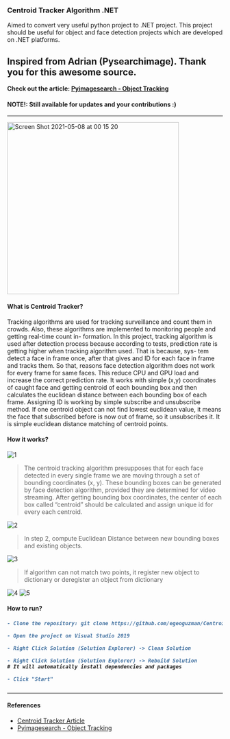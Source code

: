 ### Centroid Tracker Algorithm .NET

Aimed to convert very useful python project to .NET project. This project should be useful for object and face detection projects which are developed on .NET platforms.

Inspired from Adrian (Pysearchimage). Thank you for this awesome source.
----------
**Check out the article: [Pyimagesearch - Object Tracking](https://www.pyimagesearch.com/2018/07/23/simple-object-tracking-with-opencv/)**


#### NOTE!: Still available for updates and your contributions :)

**************************
<img width="401" alt="Screen Shot 2021-05-08 at 00 15 20" src="https://user-images.githubusercontent.com/32989239/117509219-88caa500-af92-11eb-8fde-72b34ad39ec0.png">

#### What is Centroid Tracker?

Tracking algorithms are used for tracking surveillance and count them in crowds. Also, these algorithms are implemented to monitoring people and getting real-time count in- formation. In this project, tracking algorithm is used after detection process because according to tests, prediction rate is getting higher when tracking algorithm used. That is because, sys- tem detect a face in frame once, after that gives and ID for each face in frame and tracks them. So that, reasons face detection algorithm does not work for every frame for same faces. This reduce CPU and GPU load and increase the correct prediction rate. It works with simple (x,y) coordinates of caught face and getting centroid of each bounding box and then calculates the euclidean distance between each bounding box of each frame. Assigning ID is working by simple subscribe and unsubscribe method. If one centroid object can not find lowest euclidean value, it means the face that subscribed before is now out of frame, so it unsubscribes it. It is simple euclidean distance matching of centroid points.

#### How it works?

![1](https://user-images.githubusercontent.com/32989239/117505952-887bdb00-af8d-11eb-8c0f-65831e834d2e.png)
>The centroid tracking algorithm presupposes that for each face detected in every single frame we are moving through a set of bounding coordinates (x, y). These bounding boxes can be generated by face detection algorithm, provided they are determined for video streaming.
After getting bounding box coordinates, the center of each box called “centroid” should be calculated and assign unique id for every each centroid.

![2](https://user-images.githubusercontent.com/32989239/117506089-b2350200-af8d-11eb-80aa-444c45327837.png)

>In step 2, compute Euclidean Distance between new bounding boxes and existing objects.

![3](https://user-images.githubusercontent.com/32989239/117506190-de508300-af8d-11eb-9c6a-f83ab952a94e.png)

>If algorithm can not match two points, it register new object to dictionary or deregister an object from dictionary

![4](https://user-images.githubusercontent.com/32989239/117506293-07711380-af8e-11eb-9e8f-e686e80c8daa.png)
![5](https://user-images.githubusercontent.com/32989239/117506321-12c43f00-af8e-11eb-8574-d9a7892d2c9c.png)

#### How to run?
<h5>
  
```diff
- Clone the repository: git clone https://github.com/egeoguzman/CentroidTrackerDotNET.git

- Open the project on Visual Studio 2019

- Right Click Solution (Solution Explorer) -> Clean Solution

- Right Click Solution (Solution Explorer) -> Rebuild Solution
# It will automatically install dependencies and packages

- Click "Start"
```

</h5>

*************************************

#### References

* [Centroid Tracker Article](https://irjmets.com/rootaccess/forms/uploads/crowd-counter-an-application-of-centroid-tracking-algorithm.pdf)
* [Pyimagesearch - Object Tracking](https://www.pyimagesearch.com/2018/07/23/simple-object-tracking-with-opencv/)
